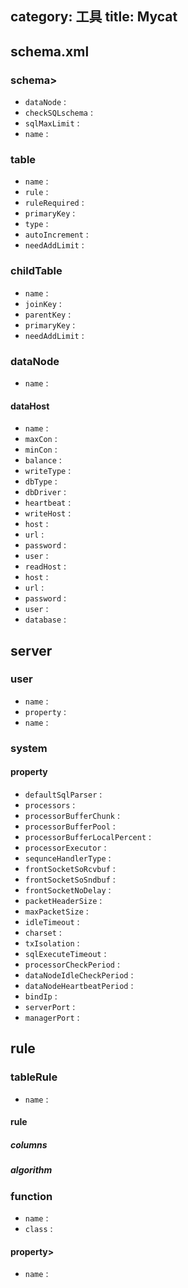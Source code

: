 category: 工具
title: Mycat
---

## schema.xml
### schema>
* `dataNode` : 
* `checkSQLschema` : 
* `sqlMaxLimit` : 
* `name` : 
### table
* `name` : 
* `rule` : 
* `ruleRequired` : 
* `primaryKey` : 
* `type` : 
* `autoIncrement` : 
* `needAddLimit` : 
### childTable
* `name` : 
* `joinKey` : 
* `parentKey` : 
* `primaryKey` : 
* `needAddLimit` : 
### dataNode
* `name` : 
#### dataHost
* `name` : 
* `maxCon` : 
* `minCon` : 
* `balance` : 
* `writeType` : 
* `dbType` : 
* `dbDriver` : 
* `heartbeat` : 
* `writeHost` : 
* `host` : 
* `url` : 
* `password` : 
* `user` : 
* `readHost` : 
* `host` : 
* `url` : 
* `password` : 
* `user` : 
* `database` : 
## server
### user
* `name` : 
* `property` : 
* `name` : 
### system
#### property
* `defaultSqlParser` : 
* `processors` : 
* `processorBufferChunk` : 
* `processorBufferPool` : 
* `processorBufferLocalPercent` : 
* `processorExecutor` : 
* `sequnceHandlerType` : 
* `frontSocketSoRcvbuf` : 
* `frontSocketSoSndbuf` : 
* `frontSocketNoDelay` : 
* `packetHeaderSize` : 
* `maxPacketSize` : 
* `idleTimeout` : 
* `charset` : 
* `txIsolation` : 
* `sqlExecuteTimeout` : 
* `processorCheckPeriod` : 
* `dataNodeIdleCheckPeriod` : 
* `dataNodeHeartbeatPeriod` : 
* `bindIp` : 
* `serverPort` : 
* `managerPort` : 
## rule
### tableRule
* `name` : 
#### rule
##### columns
##### algorithm
### function
* `name` : 
* `class` : 
#### property>
* `name` : 